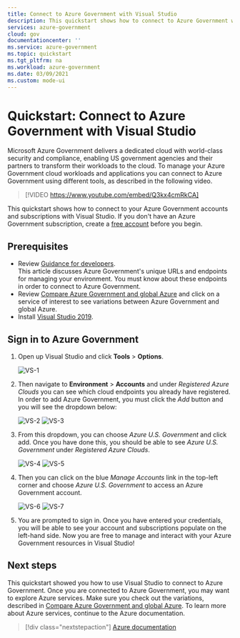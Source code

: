 ```yaml
---
title: Connect to Azure Government with Visual Studio
description: This quickstart shows how to connect to Azure Government with Visual Studio
services: azure-government
cloud: gov
documentationcenter: ''
ms.service: azure-government
ms.topic: quickstart
ms.tgt_pltfrm: na
ms.workload: azure-government
ms.date: 03/09/2021
ms.custom: mode-ui
---
```


# Quickstart: Connect to Azure Government with Visual Studio

Microsoft Azure Government delivers a dedicated cloud with world-class security and compliance, enabling US government agencies and their partners to transform their workloads to the cloud. To manage your Azure Government cloud workloads and applications you can connect to Azure Government using different tools, as described in the following video.  

> [!VIDEO https://www.youtube.com/embed/Q3kx4cmRkCA]

This quickstart shows how to connect to your Azure Government accounts and subscriptions with Visual Studio. If you don't have an Azure Government subscription, create a [free account](https://azure.microsoft.com/global-infrastructure/government/request/) before you begin.

## Prerequisites

- Review [Guidance for developers](./documentation-government-developer-guide.md).<br/> This article discusses Azure Government's unique URLs and endpoints for managing your environment. You must know about these endpoints in order to connect to Azure Government. 
- Review [Compare Azure Government and global Azure](./compare-azure-government-global-azure.md) and click on a service of interest to see variations between Azure Government and global Azure.
- Install <a href="https://www.visualstudio.com/downloads/" target="_blank">Visual Studio 2019</a>.

## Sign in to Azure Government

1. Open up Visual Studio and click **Tools** > **Options**. 

   ![VS-1](./media/connect-to-vs-1.png)

2. Then navigate to **Environment** > **Accounts** and under *Registered Azure Clouds* you can see which cloud endpoints you already have registered. In order to add Azure Government, you must click the *Add* button and you will see the dropdown below:

   ![VS-2](./media/connect-to-vs-2.png)
   ![VS-3](./media/connect-to-vs-3.png)

3. From this dropdown, you can choose *Azure U.S. Government* and click add. Once you have done this, you should be able to see *Azure U.S. Government* under *Registered Azure Clouds*. 

   ![VS-4](./media/connect-to-vs-4.png)
   ![VS-5](./media/connect-to-vs-5.png)

4. Then you can click on the blue *Manage Accounts* link in the top-left corner and choose *Azure U.S. Government* to access an Azure Government account. 

   ![VS-6](./media/connect-to-vs-6.png)
   ![VS-7](./media/connect-to-vs-7.png)

5. You are prompted to sign in. Once you have entered your credentials, you will be able to see your account and subscriptions populate on the left-hand side. Now you are free to manage and interact with your Azure Government resources in Visual Studio!

## Next steps

This quickstart showed you how to use Visual Studio to connect to Azure Government. Once you are connected to Azure Government, you may want to explore Azure services. Make sure you check out the variations, described in [Compare Azure Government and global Azure](./compare-azure-government-global-azure.md). To learn more about Azure services, continue to the Azure documentation.

> [!div class="nextstepaction"]
> [Azure documentation](../index.yml)
